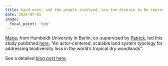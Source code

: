 ```yaml
---
title: Land uses, and the people involved, are too diverse to be represented by land cover proxies
date: 2024-07-01
image:
  focal_point: 'top'
---
```


<!--more-->

[Marie](https://landsystems-lab.earth/author/marie-pratzer/), from Humboldt University in Berlin, co-supervised by [Patrick](https://landsystems-lab.earth/author/patrick-meyfroidt/), led this study published [here](https://doi.org/10.1016/j.gloenvcha.2024.102849), "An actor-centered, scalable land system typology for addressing biodiversity loss in the world’s tropical dry woodlands".

See a detailed [blog post here]().   